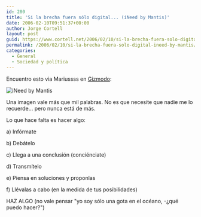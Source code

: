 ```yaml
---
id: 280
title: 'Si la brecha fuera sólo digital... (iNeed by Mantis)'
date: 2006-02-10T09:51:37+00:00
author: Jorge Cortell
layout: post
guid: https://www.cortell.net/2006/02/10/si-la-brecha-fuera-solo-digital-ineed-by-mantis/
permalink: /2006/02/10/si-la-brecha-fuera-solo-digital-ineed-by-mantis/
categories:
  - General
  - Sociedad y polí­tica
---
```

Encuentro esto via Mariussss en [Gizmodo](https://es.gizmodo.com/2006/02/07/ineed_un_momento_de_perspectiv.html):

![iNeed by Mantis](https://es.gizmodo.com/friki/ineedmantis.jpg)

Una imagen vale más que mil palabras. No es que necesite que nadie me lo recuerde... pero nunca está de más.

Lo que hace falta es hacer algo:
  
a) Infórmate
  
b) Debátelo
  
c) Llega a una conclusión (conciénciate)
  
d) Transmí­telo
  
e) Piensa en soluciones y proponlas
  
f) Llévalas a cabo (en la medida de tus posibilidades)

HAZ ALGO (no vale pensar "yo soy sólo una gota en el océano, -¿qué puedo hacer?")